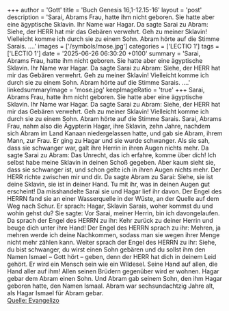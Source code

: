 +++
author = 'Gott'
title = 'Buch Genesis 16,1-12.15-16'
layout = 'post'
description = 'Sarai, Abrams Frau, hatte ihm nicht geboren. Sie hatte aber eine ägyptische Sklavin. Ihr Name war Hagar. Da sagte Sarai zu Abram: Siehe, der HERR hat mir das Gebären verwehrt. Geh zu meiner Sklavin! Vielleicht komme ich durch sie zu einem Sohn. Abram hörte auf die Stimme Sarais. ....'
images = ['/symbols/mose.jpg']
categories = ['LECTIO 1']
tags = ['LECTIO 1']
date = '2025-06-26 06:30:20 +0100'
summary = 'Sarai, Abrams Frau, hatte ihm nicht geboren. Sie hatte aber eine ägyptische Sklavin. Ihr Name war Hagar. Da sagte Sarai zu Abram: Siehe, der HERR hat mir das Gebären verwehrt. Geh zu meiner Sklavin! Vielleicht komme ich durch sie zu einem Sohn. Abram hörte auf die Stimme Sarais. ....'
linkedsummaryImage = 'mose.jpg'
keepImageRatio = 'true'
+++
Sarai, Abrams Frau, hatte ihm nicht geboren. Sie hatte aber eine ägyptische Sklavin. Ihr Name war Hagar.
Da sagte Sarai zu Abram: Siehe, der HERR hat mir das Gebären verwehrt. Geh zu meiner Sklavin! Vielleicht komme ich durch sie zu einem Sohn. Abram hörte auf die Stimme Sarais.
Sarai, Abrams Frau, nahm also die Ägypterin Hagar, ihre Sklavin, zehn Jahre, nachdem sich Abram im Land Kanaan niedergelassen hatte, und gab sie Abram, ihrem Mann, zur Frau.<!--more-->
Er ging zu Hagar und sie wurde schwanger. Als sie sah, dass sie schwanger war, galt ihre Herrin in ihren Augen nichts mehr.
Da sagte Sarai zu Abram: Das Unrecht, das ich erfahre, komme über dich! Ich selbst habe meine Sklavin in deinen Schoß gegeben. Aber kaum sieht sie, dass sie schwanger ist, und schon gelte ich in ihren Augen nichts mehr. Der HERR richte zwischen mir und dir.
Da sagte Abram zu Sarai: Siehe, sie ist deine Sklavin, sie ist in deiner Hand. Tu mit ihr, was in deinen Augen gut erscheint! Da misshandelte Sarai sie und Hagar lief ihr davon.
Der Engel des HERRN fand sie an einer Wasserquelle in der Wüste, an der Quelle auf dem Weg nach Schur.
Er sprach: Hagar, Sklavin Sarais, woher kommst du und wohin gehst du? Sie sagte: Vor Sarai, meiner Herrin, bin ich davongelaufen.
Da sprach der Engel des HERRN zu ihr: Kehr zurück zu deiner Herrin und beuge dich unter ihre Hand!
Der Engel des HERRN sprach zu ihr: Mehren, ja mehren werde ich deine Nachkommen, sodass man sie wegen ihrer Menge nicht mehr zählen kann.
Weiter sprach der Engel des HERRN zu ihr: Siehe, du bist schwanger, du wirst einen Sohn gebären und du sollst ihm den Namen Ismael – Gott hört – geben, denn der HERR hat dich in deinem Leid gehört.
Er wird ein Mensch sein wie ein Wildesel. Seine Hand auf allen, die Hand aller auf ihm! Allen seinen Brüdern gegenüber wird er wohnen.
Hagar gebar dem Abram einen Sohn. Und Abram gab seinem Sohn, den ihm Hagar geboren hatte, den Namen Ismaal.
Abram war sechsundachtzig Jahre alt, als Hagar Ismael für Abram gebar.<br> [Quelle: Evangelizo](https://evangeliumtagfuertag.org/DE/gospel)
